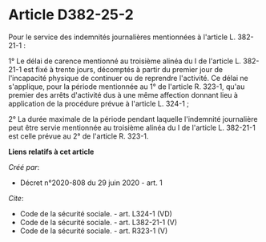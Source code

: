 # Article D382-25-2

Pour le service des indemnités journalières mentionnées à l'article L. 382-21-1 : 

1° Le délai de carence mentionné au troisième alinéa du I de l'article L. 382-21-1 est fixé à trente jours, décomptés à
partir du premier jour de l'incapacité physique de continuer ou de reprendre l'activité. Ce délai ne s'applique, pour la
période mentionnée au 1° de l'article R. 323-1, qu'au premier des arrêts d'activité dus à une même affection donnant lieu à
application de la procédure prévue à l'article L. 324-1 ; 

2° La durée maximale de la période pendant laquelle l'indemnité journalière peut être servie mentionnée au troisième alinéa
du I de l'article L. 382-21-1 est celle prévue au 2° de l'article R. 323-1.

**Liens relatifs à cet article**

_Créé par_:

  - Décret n°2020-808 du 29 juin 2020 - art. 1

_Cite_:

  - Code de la sécurité sociale. - art. L324-1 (VD)
  - Code de la sécurité sociale. - art. L382-21-1 (V)
  - Code de la sécurité sociale. - art. R323-1 (V)

